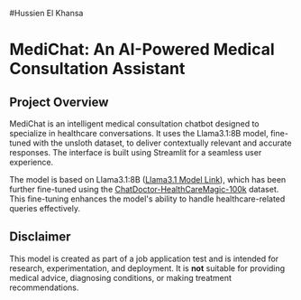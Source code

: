 #Hussien El Khansa
# MediChat: An AI-Powered Medical Consultation Assistant

## Project Overview  
MediChat is an intelligent medical consultation chatbot designed to specialize in healthcare conversations. It uses the Llama3.1:8B model, fine-tuned with the unsloth dataset, to deliver contextually relevant and accurate responses. The interface is built using Streamlit for a seamless user experience.

The model is based on Llama3.1:8B ([Llama3.1 Model Link](https://huggingface.co/huggingdaveTest1/unsolt_Llama)), which has been further fine-tuned using the [ChatDoctor-HealthCareMagic-100k](https://huggingface.co/datasets/lavita/ChatDoctor-HealthCareMagic-100k) dataset. This fine-tuning enhances the model's ability to handle healthcare-related queries effectively.

## Disclaimer  
This model is created as part of a job application test and is intended for research, experimentation, and deployment. It is **not** suitable for providing medical advice, diagnosing conditions, or making treatment recommendations.
